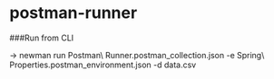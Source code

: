# postman-runner

###Run from CLI


-> newman run Postman\ Runner.postman_collection.json -e Spring\ Properties.postman_environment.json -d data.csv
